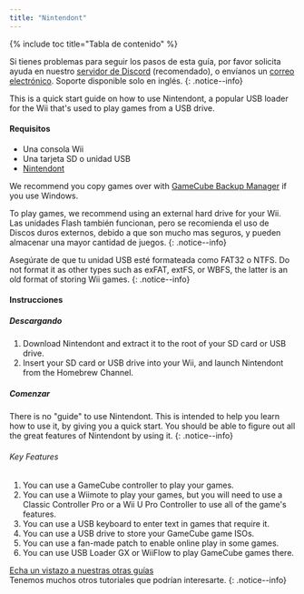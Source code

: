 ```yaml
---
title: "Nintendont"
---
```


{% include toc title="Tabla de contenido" %}

Si tienes problemas para seguir los pasos de esta guía, por favor solicita ayuda en nuestro [servidor de Discord](https://discord.gg/rc24) (recomendado), o envíanos un [correo electrónico](mailto:support@riiconnect24.net). Soporte disponible solo en inglés.
{: .notice--info}

This is a quick start guide on how to use Nintendont, a popular USB loader for the Wii that's used to play games from a USB drive.

#### Requisitos

- Una consola Wii
- Una tarjeta SD o unidad USB
- [Nintendont](https://hbb1.oscwii.org/hbb/Nintendont/Nintendont.zip)

We recommend you copy games over with [GameCube Backup Manager](https://github.com/AxionDrak/GameCube-Backup-Manager/releases) if you use Windows.

To play games, we recommend using an external hard drive for your Wii. Las unidades Flash también funcionan, pero se recomienda el uso de Discos duros externos, debido a que son mucho mas seguros, y pueden almacenar una mayor cantidad de juegos.
{: .notice--info}

Asegúrate de que tu unidad USB esté formateada como FAT32 o NTFS. Do not format it as other types such as exFAT, extFS, or WBFS, the latter is an old format of storing Wii games.
{: .notice--info}

#### Instrucciones

##### Descargando

1.  Download Nintendont and extract it to the root of your SD card or USB drive.
2.  Insert your SD card or USB drive into your Wii, and launch Nintendont from the Homebrew Channel.

##### Comenzar

There is no "guide" to use Nintendont. This is intended to help you learn how to use it, by giving you a quick start. You should be able to figure out all the great features of Nintendont by using it.
{: .notice--info}

###### Key Features

1. You can use a GameCube controller to play your games.
2. You can use a Wiimote to play your games, but you will need to use a Classic Controller Pro or a Wii U Pro Controller to use all of the game's features.
3. You can use a USB keyboard to enter text in games that require it.
4. You can use a USB drive to store your GameCube game ISOs.
5. You can use a fan-made patch to enable online play in some games.
6. You can use USB Loader GX or WiiFlow to play GameCube games there.

[Echa un vistazo a nuestras otras guías](site-navigation)<br> Tenemos muchos otros tutoriales que podrían interesarte.
{: .notice--info}
